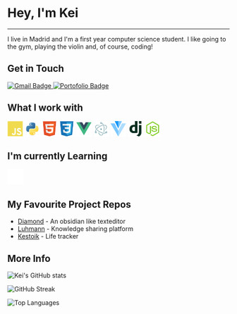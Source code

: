 
# Hey, I'm Kei
---
I live in Madrid and I'm a first year computer science student. I like going to the gym, playing the violin and, of course, coding!

## Get in Touch

<div id="badges">
  <!--<a href="your-linkedin-URL">
    <img src="https://img.shields.io/badge/LinkedIn-blue?style=for-the-badge&logo=linkedin&logoColor=white" alt="LinkedIn Badge"/>
  </a>-->
  <a href="mailto:khachimarur80@gmail.com">
    <img src="https://img.shields.io/badge/Gmail-red?style=for-the-badge&logo=gmail&logoColor=white" alt="Gmail Badge"/>
  </a>
   <a href="https://kei-portofolio.vercel.app/"  target="_blank">
    <img src="https://img.shields.io/badge/Portofolio-white?style=for-the-badge&logo=github&logoColor=black" alt="Portofolio Badge"/>
  </a>
</div>

## What I work with

<div>
  <a href="https://developer.mozilla.org/es/docs/Web/JavaScript"><img src="assets/javascript-plain.svg" alt="JavaScript Icon" height="35" width="35"></a>
  <a href="https://www.python.org" target="_blank"><img src="assets/python-original.svg" alt="Python Icon" height="35" width="35"></a>
  <a href="https://developer.mozilla.org/docs/Web/html" target="_blank"><img src="assets/html5-original.svg" alt="HTML5 Icon" height="35" width="35"></a>
  <a href="developer.mozilla.org/docs/Web/CSS" target="_blank"><img src="assets/css3-original.svg" alt="CSS3 Icon" height="35" width="35"></a>
  <a href="https://vuejs.org" target="_blank"><img src="assets/vuejs-original.svg" alt="Vue Icon" height="35" width="35"></a>
  <a href="https://www.electronjs.org" target="_blank"><img src="assets/electron-original.svg" alt="Electron Icon" height="35" width="35"></a>
  <a href="https://vuetifyjs.com" target="_blank"><img src="assets/vuetify-original.svg" alt="Vuetify Icon" height="35" width="35"></a>
  <a href="https://www.djangoproject.com" target="_blank"><img src="assets/django-plain.svg" alt="Django Icon" height="35" width="35"></a>
  <a href="https://nodejs.org" target="_blank"><img src="assets/nodejs-original.svg" alt="Node Icon" height="35" width="35"></a>
 
</div>

## I'm currently Learning

<a href="https://expressjs.com" target="_blank"><img src="assets/express-original.svg" alt="Express Icon" height="35" width="35"></a>

## My Favourite Project Repos

- <a href="https://github.com/khachimarur80/MindMap" target="_blank">Diamond</a> - An obsidian like texteditor
- <a href="https://github.com/khachimarur80/Luhmann" target="_blank">Luhmann</a> - Knowledge sharing platform
- <a href="https://github.com/khachimarur80/Kestoik" target="_blank">Kestoik</a> - Life tracker


## More Info

![Kei's GitHub stats](https://github-readme-stats.vercel.app/api?username=khachimarur80&show_icons=true&theme=vue-dark)

![GitHub Streak](http://github-readme-streak-stats.herokuapp.com?user=khachimarur80&theme=vue-dark&date_format=M%20j%5B%2C%20Y%5D&card_width=468)

![Top Languages](https://github-readme-stats.vercel.app/api/top-langs/?username=khachimarur80&layout=compact&theme=vue-dark&card_width=468)




